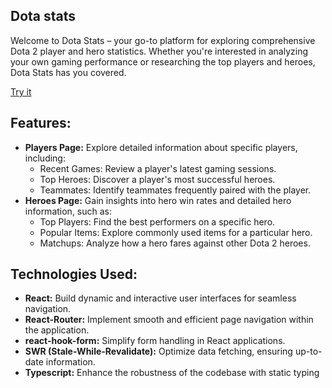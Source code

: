 ## Dota stats

Welcome to Dota Stats – your go-to platform for exploring comprehensive Dota 2 player and hero statistics. Whether you're interested in analyzing your own gaming performance or researching the top players and heroes, Dota Stats has you covered.

[Try it](https://dota-stats.vercel.app/)

## Features:

- **Players Page:** Explore detailed information about specific players, including:
  - Recent Games: Review a player's latest gaming sessions.
  - Top Heroes: Discover a player's most successful heroes.
  - Teammates: Identify teammates frequently paired with the player.
- **Heroes Page:** Gain insights into hero win rates and detailed hero information, such as:
  - Top Players: Find the best performers on a specific hero.
  - Popular Items: Explore commonly used items for a particular hero.
  - Matchups: Analyze how a hero fares against other Dota 2 heroes.

## Technologies Used:

- **React:** Build dynamic and interactive user interfaces for seamless navigation.
- **React-Router:** Implement smooth and efficient page navigation within the application.
- **react-hook-form:** Simplify form handling in React applications.
- **SWR (Stale-While-Revalidate):** Optimize data fetching, ensuring up-to-date information.
- **Typescript:** Enhance the robustness of the codebase with static typing
